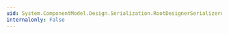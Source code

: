 ```yaml
---
uid: System.ComponentModel.Design.Serialization.RootDesignerSerializerAttribute
internalonly: False
---
```

